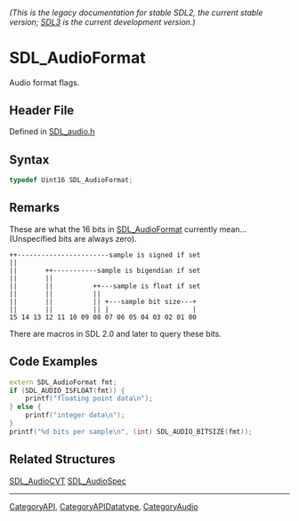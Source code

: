 ###### (This is the legacy documentation for stable SDL2, the current stable version; [SDL3](https://wiki.libsdl.org/SDL3/) is the current development version.)
# SDL_AudioFormat

Audio format flags.

## Header File

Defined in [SDL_audio.h](https://github.com/libsdl-org/SDL/blob/SDL2/include/SDL_audio.h)

## Syntax

```c
typedef Uint16 SDL_AudioFormat;
```

## Remarks

These are what the 16 bits in [SDL_AudioFormat](SDL_AudioFormat) currently
mean... (Unspecified bits are always zero).

```
++-----------------------sample is signed if set
||
||       ++-----------sample is bigendian if set
||       ||
||       ||          ++---sample is float if set
||       ||          ||
||       ||          || +---sample bit size---+
||       ||          || |                     |
15 14 13 12 11 10 09 08 07 06 05 04 03 02 01 00
```

There are macros in SDL 2.0 and later to query these bits.

## Code Examples

```c++
extern SDL_AudioFormat fmt;
if (SDL_AUDIO_ISFLOAT(fmt)) {
    printf("floating point data\n");
} else {
    printf("integer data\n");
}
printf("%d bits per sample\n", (int) SDL_AUDIO_BITSIZE(fmt));
```

## Related Structures

[SDL_AudioCVT](SDL_AudioCVT)
[SDL_AudioSpec](SDL_AudioSpec)

----
[CategoryAPI](CategoryAPI), [CategoryAPIDatatype](CategoryAPIDatatype), [CategoryAudio](CategoryAudio)

